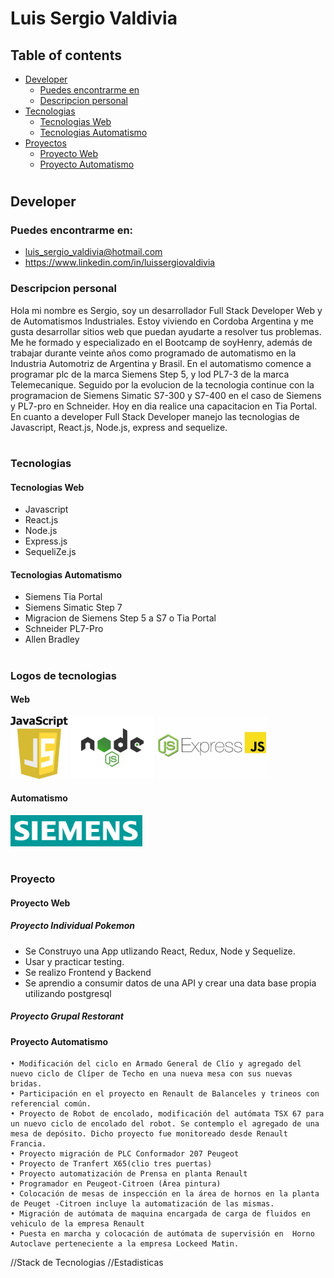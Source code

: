 #  Luis Sergio Valdivia

## Table of contents



* [Developer](#Developer)
    * [Puedes encontrarme en](#technologies)
    * [Descripcion personal](#setup)
* [Tecnologias](#tecnologias)
  *  [Tecnologias Web](#web)
  *  [Tecnologias Automatismo](#automatismo)
* [Proyectos](#proyecto)
  *  [Proyecto Web](#proyecto-web)
  *  [Proyecto Automatismo](#proyecto-automatismo)
#
## Developer 


### Puedes encontrarme en:

* [luis_sergio_valdivia@hotmail.com](#email)
* https://www.linkedin.com/in/luissergiovaldivia



### Descripcion personal



<p align="left">
 Hola mi nombre es Sergio, soy un desarrollador  Full Stack Developer Web y de Automatismos Industriales. Estoy viviendo en Cordoba Argentina y me gusta desarrollar sitios web que puedan ayudarte a resolver tus problemas.
 Me he formado y especializado en el Bootcamp de soyHenry, además de trabajar durante veinte años como programado de automatismo en la Industria Automotriz de Argentina y Brasil.
 En el automatismo comence a programar plc de la marca Siemens Step 5, y lod PL7-3 de la marca Telemecanique. Seguido por la evolucion de la tecnologia continue con la programacion de Siemens Simatic S7-300 y S7-400 en el caso de Siemens y PL7-pro en Schneider. Hoy en dia realice una capacitacion en Tia Portal.
 En cuanto a developer Full Stack Developer manejo las tecnologias de Javascript,
 React.js, Node.js, express and sequelize.
 



</p>

#
###  Tecnologias 

#### Tecnologias Web

* Javascript
* React.js
* Node.js 
* Express.js
* SequeliZe.js      

#### Tecnologias Automatismo

* Siemens Tia Portal
* Siemens Simatic Step 7
* Migracion de Siemens Step 5 a S7 o Tia Portal
* Schneider PL7-Pro
* Allen Bradley


#
### Logos de tecnologias 

#### Web

<p align="left">
<img height="100" src="./img/javascript.jpg" /> </img> 
<img height="100" src="./img/nodejs.png" /></img> 
<img height="100" src="./img/expressjs.jpg" /></img>
</p>
<p align="right">

</p>

#### Automatismo

<p align="left">
<img height="50" src="./img/Siemens.png" />
</p>



#
###  Proyecto 

#### Proyecto Web
 
##### Proyecto Individual Pokemon

- Se Construyo una App utlizando React, Redux, Node y Sequelize.
- Usar y practicar testing.
- Se realizo Frontend y Backend 
- Se aprendio a consumir datos de una API y crear una data base                 propia utilizando postgresql

##### Proyecto Grupal Restorant

#### Proyecto Automatismo

    • Modificación del ciclo en Armado General de Clío y agregado del nuevo ciclo de Clíper de Techo en una nueva mesa con sus nuevas bridas.
    • Participación en el proyecto en Renault de Balanceles y trineos con referencial común.
    • Proyecto de Robot de encolado, modificación del autómata TSX 67 para un nuevo ciclo de encolado del robot. Se contemplo el agregado de una mesa de depósito. Dicho proyecto fue monitoreado desde Renault Francia.
    • Proyecto migración de PLC Conformador 207 Peugeot
    • Proyecto de Tranfert X65(clio tres puertas)
    • Proyecto automatización de Prensa en planta Renault
    • Programador en Peugeot-Citroen (Área pintura)
    • Colocación de mesas de inspección en la área de hornos en la planta de Peuget -Citroen incluye la automatización de las mismas.
    • Migración de autómata de maquina encargada de carga de fluidos en vehiculo de la empresa Renault
    • Puesta en marcha y colocación de autómata de supervisión en  Horno Autoclave perteneciente a la empresa Lockeed Matin.


//Stack de Tecnologias
//Estadisticas
